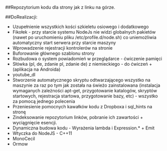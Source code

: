 ##Repozytorium kodu dla strony jak z linku na górze.

##DoRealizacji:

* Uzupełnienie wszystkich kości szkieletu osiowego i dodatkowego
* Fikołek - przy starcie systemu NodeJs nie widzi globalnych pakietów (nawet po uruchomieniu pliku /etc/profile.d/node.sh) co uniemożliwia automatyczny start serwera przy starcie maszyny
* Wprowadzenie rejestracji kontrolerów na stronie
* Buforowanie głównego szablonu strony
* Rozbudowa o system powiadomień w przeglądarce - ćwiczenie pamięci
* Słówka (pl, de, zdanie pl, zdanie de) z niemieckiego - do ćwiczeń + (aplikacja na Androida)
* youtube_dl
* Stworzenie automatycznego skryptu odtwarzającego wszystko na maszynie za raz po tym jak została na świeżo zainstalowana (instalacja wymaganych zależności apt-get, przygotowanie katalogów, skryptów startowych, rejestracja startowa, przygotowanie bazy, etc) - wszystko za pomocą jednego polecenia
* Przeniesienie pomocnych kawałków kodu z Dropboxa i sql_hints na stronę
* Zindeksowanie repozytorium linków, pobranie ich zawartości + wyciągnięcie esencji.
* Dynamiczna budowa kodu - Wyrażenia lambda i Expression.* + Emit
* Wtyczka do NodeJS - C++11
* MonoCecil
* Ormow

